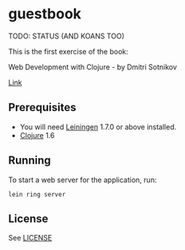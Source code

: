 # guestbook

TODO: STATUS (AND KOANS TOO)

This is the first exercise of the book:

Web Development with Clojure - by Dmitri Sotnikov

[Link](https://pragprog.com/book/dswdcloj/web-development-with-clojure)

## Prerequisites

* You will need [Leiningen][1] 1.7.0 or above installed.
* [Clojure][2] 1.6


[1]: https://github.com/technomancy/leiningen
[2]: http://clojure.org

## Running

To start a web server for the application, run:

    lein ring server

## License

See [LICENSE](LICENSE)
